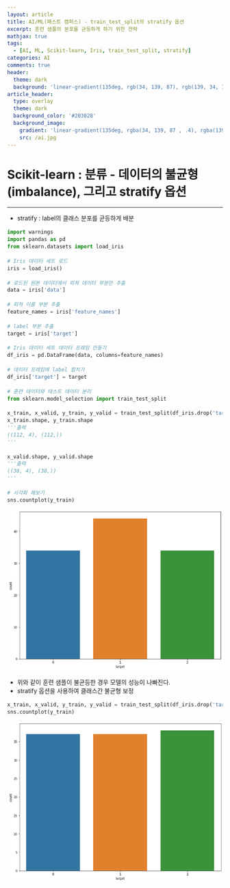 ```yaml
---
layout: article
title: AI/ML(패스트 캠퍼스) - train_test_split의 stratify 옵션
excerpt: 훈련 샘플의 분포를 균등하게 하기 위한 전략
mathjax: true
tags:
  - [AI, ML, Scikit-learn, Iris, train_test_split, stratify]
categories: AI
comments: true
header:
  theme: dark
  background: 'linear-gradient(135deg, rgb(34, 139, 87), rgb(139, 34, 139))'
article_header:
  type: overlay
  theme: dark
  background_color: '#203028'
  background_image:
    gradient: 'linear-gradient(135deg, rgba(34, 139, 87 , .4), rgba(139, 34, 139, .4))'
    src: /ai.jpg
---
```


# Scikit-learn : 분류 - 데이터의 불균형(imbalance), 그리고 stratify 옵션

---

- stratify : label의 클래스 분포를 균등하게 배분

``` python
import warnings
import pandas as pd
from sklearn.datasets import load_iris

# Iris 데이터 세트 로드
iris = load_iris()

# 로드된 원본 데이터에서 피쳐 데이터 부분만 추출
data = iris['data']

# 피쳐 이름 부분 추출
feature_names = iris['feature_names']

# label 부분 추출
target = iris['target']

# Iris 데이터 세트 데이터 프레임 만들기
df_iris = pd.DataFrame(data, columns=feature_names)

# 데이터 프레임에 label 합치기
df_iris['target'] = target

# 훈련 데이터와 테스트 데이터 분리
from sklearn.model_selection import train_test_split

x_train, x_valid, y_train, y_valid = train_test_split(df_iris.drop('target', 1), df_iris['target'])
x_train.shape, y_train.shape
'''출력
((112, 4), (112,))
'''

x_valid.shape, y_valid.shape
'''출력
((38, 4), (38,))
'''

# 시각화 해보기
sns.countplot(y_train)
```

![Image](https://raw.githubusercontent.com/mazdah/mazdah.github.io/master/_posts/AI/images/iris4.png)

- 위와 같이 훈련 샘플이 불균등한 경우 모델의 성능이 나빠진다.
- stratify 옵션을 사용하여 클래스간 불균형 보정

``` python
x_train, x_valid, y_train, y_valid = train_test_split(df_iris.drop('target', 1), df_iris['target'], stratify=df_iris['target'])
sns.countplot(y_train)
```

![Image](https://raw.githubusercontent.com/mazdah/mazdah.github.io/master/_posts/AI/images/iris5.png)
